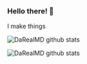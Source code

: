 <!--
**DaRealMD/DaRealMD** is a ✨ _special_ ✨ repository because its `README.md` (this file) appears on your GitHub profile.

Here are some ideas to get you started:

- 🔭 I’m currently working on ...
- 🌱 I’m currently learning ...
- 👯 I’m looking to collaborate on ...
- 🤔 I’m looking for help with ...
- 💬 Ask me about ...
- 📫 How to reach me: ...
- 😄 Pronouns: ...
- ⚡ Fun fact: ...
-->

### Hello there! 👋
I make things

![DaRealMD github stats](https://github-readme-stats.vercel.app/api/top-langs/?username=DaRealMD&theme=tokyonight&show_icons=true&hide_border=true&layout=compact)

![DaRealMD github stats](https://github-readme-stats.vercel.app/api?username=DarealMD&theme=tokyonight&show_icons=true&hide_border=true&count_private=true)
